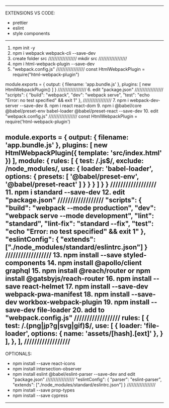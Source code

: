 --------------------------
EXTENSIONS VS CODE:
- prettier
- eslint
- style components
--------------------------
1. npm init -y
2. npm i webpack webpack-cli --save-dev
3. create folder src
//////////////////
mkdir src
//////////////////
4. npm i html-webpack-plugin --save-dev
5. "webpack.config.js"
//////////////////
const HtmlWebpackPlugin = require("html-webpack-plugin")

module.exports = {
  output: {
    filename: 'app.bundle.js'
  },
  plugins: [
    new HtmlWebpackPlugin()
  ]
}
//////////////////
6. edit "package.json"
//////////////////
"scripts": {
  "build": "webpack",
  "dev": "webpack serve",
  "test": "echo \"Error: no test specified\" && exit 1"
},
//////////////////
7. npm i webpack-dev-server --save-dev
8. npm i react react-dom 
9. npm i @babel/core @babel/preset-env babel-loader @babel/preset-react --save-dev
10. edit "webpack.config.js"
//////////////////
const HtmlWebpackPlugin = require('html-webpack-plugin')

module.exports = {
  output: {
    filename: 'app.bundle.js'
  },
  plugins: [
    new HtmlWebpackPlugin({
      template: 'src/index.html'
    })
  ],
  module: {
    rules: [
      {
        test: /\.js$/,
        exclude: /node_modules/,
        use: {
          loader: 'babel-loader',
          options: {
            presets: [
              '@babel/preset-env', 
              '@babel/preset-react'
            ]
          }
        }
      }
    ]
  }
}
//////////////////
11. npm i standard --save-dev
12. edit "package.json"
//////////////////
"scripts": {
  "build": "webpack --mode production",
  "dev": "webpack serve --mode development",
  "lint": "standard",
  "lint-fix": "standard --fix",
  "test": "echo \"Error: no test specified\" && exit 1"
},
"eslintConfig": {
  "extends": ["./node_modules/standard/eslintrc.json"]
}
//////////////////
13. npm install --save styled-components
14. npm install @apollo/client graphql
15. npm install @reach/router or npm install @gatsbyjs/reach-router
16. npm install --save react-helmet
17. npm install --save-dev webpack-pwa-manifest
18. npm install --save-dev workbox-webpack-plugin
19. npm install --save-dev file-loader
20. add to "webpack.config.js"
//////////////////
rules: [
  {
    test: /\.(png|jp?g|svg|gif)$/,
    use: [
      {
        loader: 'file-loader',
        options: { name: 'assets/[hash].[ext]' },
      }
    ],
  },
],
//////////////////
--------------------------
OPTIONALS:
- npm install --save react-icons
- npm install intersection-observer
- npm install eslint @babel/eslint-parser --save-dev and edit "package.json"
//////////////////
"eslintConfig": {
  "parser": "eslint-parser",
  "extends": ["./node_modules/standard/eslintrc.json"]
}
//////////////////
- npm install --save prop-types
- npm install --save cypress
--------------------------